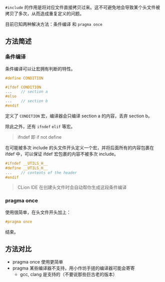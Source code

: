 
`#include` 的作用是将对应文件直接拷贝过来。这不可避免地会导致某个头文件被拷贝了多次，从而造成重复定义的问题。

目前已知两种解决方法：条件编译 和 `pragma once`

## 方法简述

### 条件编译

条件编译可以让宏拥有判断的特性。

```cpp
#define CONDITION

#ifdef CONDITION
...    // section a
#else
...    // section b
#endif
```

定义了 `CONDITION` 宏，编译器会只编译 section a 的内容，丢弃 section b。

除此之外，还有 `ifndef` `elif` 等宏。

> ifndef 即 if not define

在可能被多次 include 的头文件开头定义一个宏，并将后面所有的内容包裹在 ifdef 中，可以保证 ifdef 宏包裹的内容不被多次 include。

```cpp
#ifndef __UTILS_H__
#define __UTILS_H__
...    // contents of the header
#endif
```

> CLion IDE 在创建头文件时会自动帮你生成这段条件编译

### pragma once

使用很简单，在头文件开头加上：

```cpp
#pragma once
```

结束。

## 方法对比

- pragma once 使用更简单
- pragma 某些编译器不支持，用小作坊手搓的编译器可能会寄寄
	- gcc, clang 是支持的（不要说那些巨古老的版本）